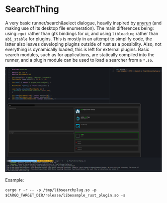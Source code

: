 # SearchThing

A very basic runner/search&select dialogue, heavily inspired by [anyrun](https://github.com/anyrun-org/anyrun) (and making use of its desktop file enumeration).
The main differences being: using `egui` rather than gtk bindings for ui, and using `libloading` rather than `abi_stable` for plugins.
This is mostly in an attempt to simplify code, the latter also leaves developing plugins outside of rust as a possiblity.
Also, not everything is dynamically loaded, this is left for external plugins. 
Basic search modules, such as for applications, are statically compiled into the runner, and a plugin module can be used to load a searcher from a `*.so`.

![](./resources/example.png)

Example: 

`cargo r -r -- -p /tmp/libsearchplug.so -p $CARGO_TARGET_DIR/release/libexample_rust_plugin.so -s`
